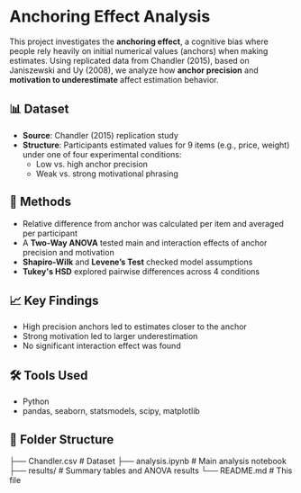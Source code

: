 # Anchoring Effect Analysis

This project investigates the **anchoring effect**, a cognitive bias where people rely heavily on initial numerical values (anchors) when making estimates. Using replicated data from Chandler (2015), based on Janiszewski and Uy (2008), we analyze how **anchor precision** and **motivation to underestimate** affect estimation behavior.

## 📊 Dataset

- **Source**: Chandler (2015) replication study
- **Structure**: Participants estimated values for 9 items (e.g., price, weight) under one of four experimental conditions:
  - Low vs. high anchor precision
  - Weak vs. strong motivational phrasing

## 🧪 Methods

- Relative difference from anchor was calculated per item and averaged per participant
- A **Two-Way ANOVA** tested main and interaction effects of anchor precision and motivation
- **Shapiro-Wilk** and **Levene’s Test** checked model assumptions
- **Tukey's HSD** explored pairwise differences across 4 conditions

## 📈 Key Findings

- High precision anchors led to estimates closer to the anchor
- Strong motivation led to larger underestimation
- No significant interaction effect was found

## 🛠 Tools Used

- Python
- pandas, seaborn, statsmodels, scipy, matplotlib

## 📂 Folder Structure

├── Chandler.csv # Dataset
├── analysis.ipynb # Main analysis notebook
├── results/ # Summary tables and ANOVA results
└── README.md # This file
